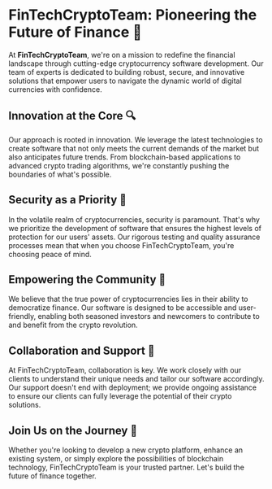 # FinTechCryptoTeam: Pioneering the Future of Finance 🚀

At **FinTechCryptoTeam**, we're on a mission to redefine the financial landscape through cutting-edge cryptocurrency software development. Our team of experts is dedicated to building robust, secure, and innovative solutions that empower users to navigate the dynamic world of digital currencies with confidence.

## Innovation at the Core 🔍
Our approach is rooted in innovation. We leverage the latest technologies to create software that not only meets the current demands of the market but also anticipates future trends. From blockchain-based applications to advanced crypto trading algorithms, we're constantly pushing the boundaries of what's possible.

## Security as a Priority 🔐
In the volatile realm of cryptocurrencies, security is paramount. That's why we prioritize the development of software that ensures the highest levels of protection for our users' assets. Our rigorous testing and quality assurance processes mean that when you choose FinTechCryptoTeam, you're choosing peace of mind.

## Empowering the Community 💪
We believe that the true power of cryptocurrencies lies in their ability to democratize finance. Our software is designed to be accessible and user-friendly, enabling both seasoned investors and newcomers to contribute to and benefit from the crypto revolution.

## Collaboration and Support 🤝
At FinTechCryptoTeam, collaboration is key. We work closely with our clients to understand their unique needs and tailor our software accordingly. Our support doesn't end with deployment; we provide ongoing assistance to ensure our clients can fully leverage the potential of their crypto solutions.

## Join Us on the Journey 🌟
Whether you're looking to develop a new crypto platform, enhance an existing system, or simply explore the possibilities of blockchain technology, FinTechCryptoTeam is your trusted partner. Let's build the future of finance together.
